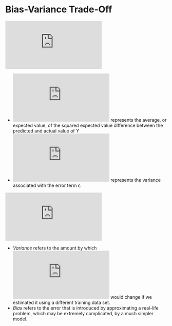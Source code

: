Bias-Variance Trade-Off
=======================

![\begin{align*}E(Y-\hat{Y})^2 &=E[f(X)+\epsilon-\hat{f}(X)]^2\\&=[f(X)-\hat{f}(X))]^2+\textrm{Var}(\epsilon)\end{align*}](http://latex.codecogs.com/gif.latex?%5Cbegin%7Balign*%7DE%28Y-%5Chat%7BY%7D%29%5E2%20%26%3DE%5Bf%28X%29&plus;%5Cepsilon-%5Chat%7Bf%7D%28X%29%5D%5E2%5C%5C%26%3D%5Bf%28X%29-%5Chat%7Bf%7D%28X%29%29%5D%5E2&plus;%5Ctextrm%7BVar%7D%28%5Cepsilon%29%5Cend%7Balign*%7D)

- ![E(Y-\hat{Y})^2](http://latex.codecogs.com/gif.latex?E%28Y-%5Chat%7BY%7D%29%5E2) represents the average, or expected value, of the squared expected value difference between the predicted and actual value of Y
- ![\textrm{Var}(\epsilon)](http://latex.codecogs.com/gif.latex?%5Ctextrm%7BVar%7D%28%5Cepsilon%29) represents the variance associated with the error term ϵ.

![E\left(y_0-\hat{f}(x_0)\right)^2=\textrm{Var}(\hat{f}(x_0))+\textrm{Bias}[(\hat{f}(x_0))]^2+\textrm{Var}(\epsilon)](http://latex.codecogs.com/gif.latex?E%5Cleft%28y_0-%5Chat%7Bf%7D%28x_0%29%5Cright%29%5E2%3D%5Ctextrm%7BVar%7D%28%5Chat%7Bf%7D%28x_0%29%29&plus;%5Ctextrm%7BBias%7D%5B%28%5Chat%7Bf%7D%28x_0%29%29%5D%5E2&plus;%5Ctextrm%7BVar%7D%28%5Cepsilon%29)

- *Variance* refers to the amount by which ![\hat{f}](http://latex.codecogs.com/gif.latex?%5Chat%7Bf%7D) would change if we estimated it using a different training data set.
- *Bias* refers to the error that is introduced by approximating a real-life problem, which may be extremely complicated, by a much simpler model.

